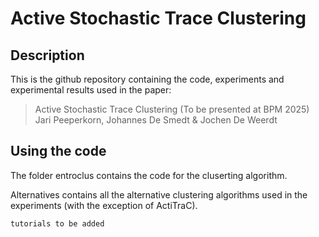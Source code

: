 # Active Stochastic Trace Clustering

## Description

This is the github repository containing the code, experiments and experimental results used in the paper:
> Active Stochastic Trace Clustering
> (To be presented at BPM 2025)
> Jari Peeperkorn, Johannes De Smedt & Jochen De Weerdt

## Using the code

The folder entroclus contains the code for the cluserting algorithm.

Alternatives contains all the alternative clustering algorithms used in the experiments (with the exception of ActiTraC).

```tutorials to be added```